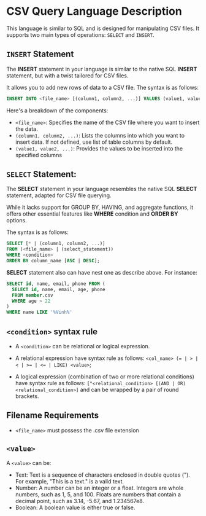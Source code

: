 # CSV Query Language Description

This language is similar to SQL and is designed for manipulating CSV files.
It supports two main types of operations: `SELECT` and `INSERT`.

## `INSERT` Statement
The **INSERT** statement in your language is similar to the native SQL **INSERT** statement, but with a twist tailored for CSV files. 

It allows you to add new rows of data to a CSV file. The syntax is as follows:

```sql
INSERT INTO <file_name> [(column1, column2, ...)] VALUES (value1, value2, ...);
```

Here's a breakdown of the components:

- `<file_name>`: Specifies the name of the CSV file where you want to insert the data.
- `(column1, column2, ...)`: Lists the columns into which you want to insert data. If not defined, use list of table columns by default.
- `(value1, value2, ...)`: Provides the values to be inserted into the specified columns

## `SELECT` Statement:

The **SELECT** statement in your language resembles the native SQL **SELECT** statement, adapted for CSV file querying. 

While it lacks support for GROUP BY, HAVING, and aggregate functions, it offers other essential features like **WHERE** condition and **ORDER BY** options.

The syntax is as follows:

```sql
SELECT [* | (column1, column2, ...)]
FROM (<file_name> | (select_statement))
WHERE <condition>
ORDER BY column_name [ASC | DESC];
```

**SELECT** statement also can have nest one as describe above. For instance:

```sql
SELECT id, name, email, phone FROM (
  SELECT id, name, email, age, phone
  FROM member.csv
  WHERE age > 22
)
WHERE name LIKE '%Vinh%'
```

## `<condition>` syntax rule

- A `<condition>` can be relational or logical expression.

- A relational expression have syntax rule as follows: `<col_name> (= | > | < | >= | <= | LIKE) <value>`;
- A logical expression (combination of two or more relational conditions) have syntax rule as follows: `["<relational_condition> [(AND | OR) <relational_condition>]` and can be wrapped by a pair of round brackets.

## Filename Requirements

- `<file_name>` must possess the .csv file extension

## `<value>`

A `<value>` can be:

- Text: Text is a sequence of characters enclosed in double quotes ("). For example, "This is a text." is a valid text.
- Number: A number can be an integer or a float. Integers are whole numbers, such as 1, 5, and 100. Floats are numbers that contain a decimal point, such as 3.14, -5.67, and 1.234567e8.
- Boolean: A boolean value is either true or false.
